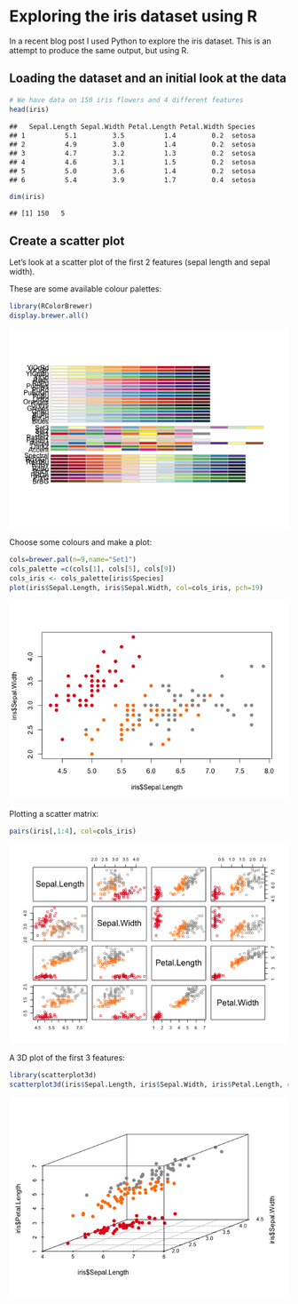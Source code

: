 Exploring the iris dataset using R
================

In a recent blog post I used Python to explore the iris dataset. This is an attempt to produce the same output, but using R.

Loading the dataset and an initial look at the data
---------------------------------------------------

``` r
# We have data on 150 iris flowers and 4 different features
head(iris)
```

    ##   Sepal.Length Sepal.Width Petal.Length Petal.Width Species
    ## 1          5.1         3.5          1.4         0.2  setosa
    ## 2          4.9         3.0          1.4         0.2  setosa
    ## 3          4.7         3.2          1.3         0.2  setosa
    ## 4          4.6         3.1          1.5         0.2  setosa
    ## 5          5.0         3.6          1.4         0.2  setosa
    ## 6          5.4         3.9          1.7         0.4  setosa

``` r
dim(iris)
```

    ## [1] 150   5

Create a scatter plot
---------------------

Let’s look at a scatter plot of the first 2 features (sepal length and sepal width).

These are some available colour palettes:

``` r
library(RColorBrewer)
display.brewer.all()
```

![](R_exploring_iris_files/figure-markdown_github-ascii_identifiers/unnamed-chunk-2-1.png)

Choose some colours and make a plot:

``` r
cols=brewer.pal(n=9,name="Set1")
cols_palette =c(cols[1], cols[5], cols[9])
cols_iris <- cols_palette[iris$Species]
plot(iris$Sepal.Length, iris$Sepal.Width, col=cols_iris, pch=19)
```

![](R_exploring_iris_files/figure-markdown_github-ascii_identifiers/unnamed-chunk-3-1.png)

Plotting a scatter matrix:

``` r
pairs(iris[,1:4], col=cols_iris)
```

![](R_exploring_iris_files/figure-markdown_github-ascii_identifiers/unnamed-chunk-4-1.png)

A 3D plot of the first 3 features:

``` r
library(scatterplot3d)
scatterplot3d(iris$Sepal.Length, iris$Sepal.Width, iris$Petal.Length, color = cols_iris, pch = 19)
```

![](R_exploring_iris_files/figure-markdown_github-ascii_identifiers/unnamed-chunk-5-1.png)
